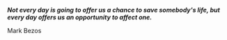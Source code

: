 _**Not every day is going to offer us a chance to save somebody's life, but every day offers us an opportunity to affect one.**_

Mark Bezos
